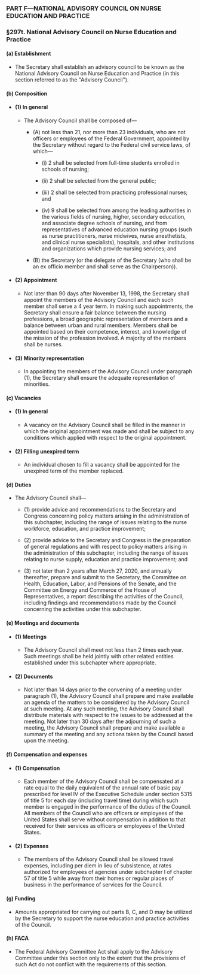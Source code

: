 ### PART F—NATIONAL ADVISORY COUNCIL ON NURSE EDUCATION AND PRACTICE

### §297t. National Advisory Council on Nurse Education and Practice
#### (a) Establishment
* The Secretary shall establish an advisory council to be known as the National Advisory Council on Nurse Education and Practice (in this section referred to as the "Advisory Council").

#### (b) Composition
* #### (1) In general
  * The Advisory Council shall be composed of—

    * (A) not less than 21, nor more than 23 individuals, who are not officers or employees of the Federal Government, appointed by the Secretary without regard to the Federal civil service laws, of which—

      * (i) 2 shall be selected from full-time students enrolled in schools of nursing;

      * (ii) 2 shall be selected from the general public;

      * (iii) 2 shall be selected from practicing professional nurses; and

      * (iv) 9 shall be selected from among the leading authorities in the various fields of nursing, higher, secondary education, and associate degree schools of nursing, and from representatives of advanced education nursing groups (such as nurse practitioners, nurse midwives, nurse anesthetists, and clinical nurse specialists), hospitals, and other institutions and organizations which provide nursing services; and


    * (B) the Secretary (or the delegate of the Secretary (who shall be an ex officio member and shall serve as the Chairperson)).

* #### (2) Appointment
  * Not later than 90 days after November 13, 1998, the Secretary shall appoint the members of the Advisory Council and each such member shall serve a 4 year term. In making such appointments, the Secretary shall ensure a fair balance between the nursing professions, a broad geographic representation of members and a balance between urban and rural members. Members shall be appointed based on their competence, interest, and knowledge of the mission of the profession involved. A majority of the members shall be nurses.

* #### (3) Minority representation
  * In appointing the members of the Advisory Council under paragraph (1), the Secretary shall ensure the adequate representation of minorities.

#### (c) Vacancies
* #### (1) In general
  * A vacancy on the Advisory Council shall be filled in the manner in which the original appointment was made and shall be subject to any conditions which applied with respect to the original appointment.

* #### (2) Filling unexpired term
  * An individual chosen to fill a vacancy shall be appointed for the unexpired term of the member replaced.

#### (d) Duties
* The Advisory Council shall—

  * (1) provide advice and recommendations to the Secretary and Congress concerning policy matters arising in the administration of this subchapter, including the range of issues relating to the nurse workforce, education, and practice improvement;

  * (2) provide advice to the Secretary and Congress in the preparation of general regulations and with respect to policy matters arising in the administration of this subchapter, including the range of issues relating to nurse supply, education and practice improvement; and

  * (3) not later than 2 years after March 27, 2020, and annually thereafter, prepare and submit to the Secretary, the Committee on Health, Education, Labor, and Pensions of the Senate, and the Committee on Energy and Commerce of the House of Representatives, a report describing the activities of the Council, including findings and recommendations made by the Council concerning the activities under this subchapter.

#### (e) Meetings and documents
* #### (1) Meetings
  * The Advisory Council shall meet not less than 2 times each year. Such meetings shall be held jointly with other related entities established under this subchapter where appropriate.

* #### (2) Documents
  * Not later than 14 days prior to the convening of a meeting under paragraph (1), the Advisory Council shall prepare and make available an agenda of the matters to be considered by the Advisory Council at such meeting. At any such meeting, the Advisory Council shall distribute materials with respect to the issues to be addressed at the meeting. Not later than 30 days after the adjourning of such a meeting, the Advisory Council shall prepare and make available a summary of the meeting and any actions taken by the Council based upon the meeting.

#### (f) Compensation and expenses
* #### (1) Compensation
  * Each member of the Advisory Council shall be compensated at a rate equal to the daily equivalent of the annual rate of basic pay prescribed for level IV of the Executive Schedule under section 5315 of title 5 for each day (including travel time) during which such member is engaged in the performance of the duties of the Council. All members of the Council who are officers or employees of the United States shall serve without compensation in addition to that received for their services as officers or employees of the United States.

* #### (2) Expenses
  * The members of the Advisory Council shall be allowed travel expenses, including per diem in lieu of subsistence, at rates authorized for employees of agencies under subchapter I of chapter 57 of title 5 while away from their homes or regular places of business in the performance of services for the Council.

#### (g) Funding
* Amounts appropriated for carrying out parts B, C, and D may be utilized by the Secretary to support the nurse education and practice activities of the Council.

#### (h) FACA
* The Federal Advisory Committee Act shall apply to the Advisory Committee under this section only to the extent that the provisions of such Act do not conflict with the requirements of this section.